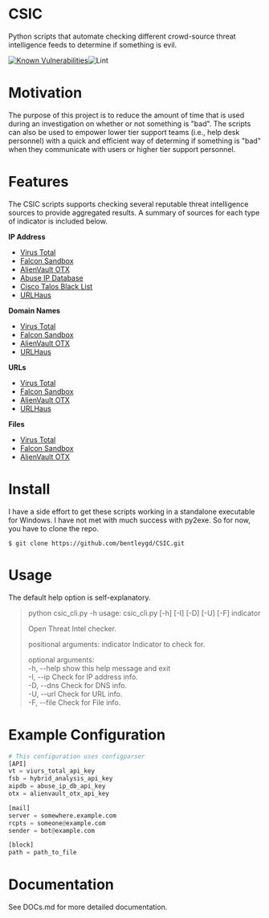 # CSIC
Python scripts that automate checking different crowd-source threat intelligence feeds to determine if something is evil.

[![Known Vulnerabilities](https://snyk.io/test/github/bentleygd/CSIC/badge.svg?targetFile=requirements.txt)](https://snyk.io/test/github/bentleygd/CSIC?targetFile=requirements.txt)![Lint](https://github.com/bentleygd/CSIC/workflows/Lint/badge.svg)

# Motivation
The purpose of this project is to reduce the amount of time that is used during an investigation on whether or not something is "bad".  The scripts can also be used to empower lower tier support teams (i.e., help desk personnel) with a quick and efficient way of determing if something is "bad" when they communicate with users or higher tier support personnel.

# Features
The CSIC scripts supports checking several reputable threat intelligence sources to provide aggregated results.  A summary of sources for each type of indicator is included below.

**IP Address**
- [Virus Total](https://www.virustotal.com/)
- [Falcon Sandbox](https://www.hybrid-analysis.com/)
- [AlienVault OTX](https://otx.alienvault.com/)
- [Abuse IP Database](https://www.abuseipdb.com/)
- [Cisco Talos Black List](https://talosintelligence.com/reputation_center/)
- [URLHaus](https://urlhaus.abuse.ch/)

**Domain Names**
- [Virus Total](https://www.virustotal.com/)
- [Falcon Sandbox](https://www.hybrid-analysis.com/)
- [AlienVault OTX](https://otx.alienvault.com/)
- [URLHaus](https://urlhaus.abuse.ch/)

**URLs**
- [Virus Total](https://www.virustotal.com/)
- [Falcon Sandbox](https://www.hybrid-analysis.com/)
- [AlienVault OTX](https://otx.alienvault.com/)
- [URLHaus](https://urlhaus.abuse.ch/)

**Files**
- [Virus Total](https://www.virustotal.com/)
- [Falcon Sandbox](https://www.hybrid-analysis.com/)
- [AlienVault OTX](https://otx.alienvault.com/)

# Install
I have a side effort to get these scripts working in a standalone executable for Windows.  I have not met with much success with py2exe.  So for now, you have to clone the repo.

`$ git clone https://github.com/bentleygd/CSIC.git`

# Usage
The default help option is self-explanatory.

> python csic_cli.py -h
> usage: csic_cli.py [-h] [-I] [-D] [-U] [-F] indicator
> 
> Open Threat Intel checker.
>
> positional arguments:
>  indicator   Indicator to check for.
>
> optional arguments:<br>
>  -h, --help  show this help message and exit<br>
>  -I, --ip    Check for IP address info.<br>
>  -D, --dns   Check for DNS info.<br>
>  -U, --url   Check for URL info.<br>
>  -F, --file  Check for File info.<br>

# Example Configuration
```python
# This configuration uses configparser
[API]
vt = viurs_total_api_key
fsb = hybrid_analysis_api_key
aipdb = abuse_ip_db_api_key
otx = alienvault_otx_api_key

[mail]
server = somewhere.example.com
rcpts = someone@example.com
sender = bot@example.com

[block]
path = path_to_file
```

# Documentation
See DOCs.md for more detailed documentation.